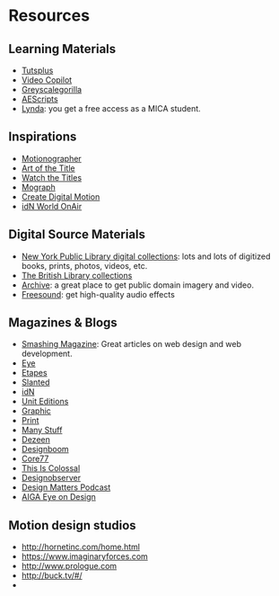 # Resources

## Learning Materials
- [Tutsplus](http://cgi.tutsplus.com)
- [Video Copilot](http://videocopilot.net)
- [Greyscalegorilla](http://greyscalegorilla.com/)
- [AEScripts](http://aescripts.com)
- [Lynda](https://www.lynda.com): you get a free access as a MICA student.




## Inspirations
- [Motionographer](http://motionographer.com)
- [Art of the Title](http://www.artofthetitle.com)
- [Watch the Titles](http://www.watchthetitles.com)
- [Mograph](http://mograph.net)
- [Create Digital Motion](http://createdigitalmotion.com)
- [idN World OnAir](http://www.idnworld.com/onair/)




## Digital Source Materials
- [New York Public Library digital collections](http://digitalcollections.nypl.org/): lots and lots of digitized books, prints, photos, videos, etc.
- [The British Library collections](https://www.flickr.com/photos/britishlibrary/)
- [Archive](https://archive.org/): a great place to get public domain imagery and video.
- [Freesound](http://www.freesound.org/): get high-quality audio effects




## Magazines & Blogs
- [Smashing Magazine](http://smashingmagazine.com): Great articles on web design and web development.
- [Eye](http://www.eyemagazine.com/)
- [Etapes](http://etapes.com/)
- [Slanted](http://www.slanted.de/)
- [idN](http://idnworld.com/)
- [Unit Editions](https://uniteditions.com/)
- [Graphic](http://graphicmag.kr/)
- [Print](http://www.printmag.com/)
- [Many Stuff](http://www.manystuff.org/)
- [Dezeen](http://www.dezeen.com/)
- [Designboom](http://www.designboom.com/)
- [Core77](http://www.core77.com/)
- [This Is Colossal](http://www.thisiscolossal.com/)
- [Designobserver](http://designobserver.com/)
- [Design Matters Podcast](http://www.debbiemillman.com/designmatters/)
- [AIGA Eye on Design](https://eyeondesign.aiga.org)

## Motion design studios
- http://hornetinc.com/home.html
- https://www.imaginaryforces.com
- http://www.prologue.com
- http://buck.tv/#/
- 

